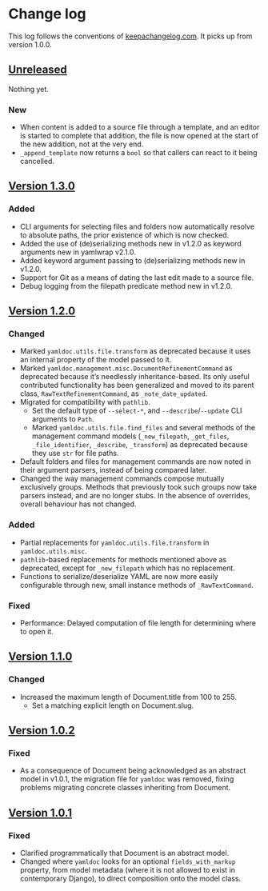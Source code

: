 # Change log
This log follows the conventions of
[keepachangelog.com](http://keepachangelog.com/). It picks up from version 1.0.0.

## [Unreleased]
Nothing yet.

### New
- When content is added to a source file through a template, and an editor is
  started to complete that addition, the file is now opened at the start of the
  new addition, not at the very end.
- `_append_template` now returns a `bool` so that callers can react to it being
  cancelled.

## [Version 1.3.0]
### Added
- CLI arguments for selecting files and folders now automatically resolve to
  absolute paths, the prior existence of which is now checked.
- Added the use of (de)serializing methods new in v1.2.0 as keyword
  arguments new in yamlwrap v2.1.0.
- Added keyword argument passing to (de)serializing methods new in
  v1.2.0.
- Support for Git as a means of dating the last edit made to a source file.
- Debug logging from the filepath predicate method new in v1.2.0.

## [Version 1.2.0]
### Changed
- Marked `yamldoc.utils.file.transform` as deprecated because it uses an
  internal property of the model passed to it.
- Marked `yamldoc.management.misc.DocumentRefinementCommand` as deprecated
  because it’s needlessly inheritance-based. Its only useful contributed
  functionality has been generalized and moved to its parent class,
  `RawTextRefinementCommand`, as `_note_date_updated`.
- Migrated for compatibility with `pathlib`.
    - Set the default type of `--select-*`, and `--describe`/`--update` CLI
      arguments to `Path`.
    - Marked `yamldoc.utils.file.find_files` and several methods of the
      management command models (`_new_filepath`, `_get_files`,
      `_file_identifier`, `_describe`, `_transform`) as
      deprecated because they use `str` for file paths.
- Default folders and files for management commands are now noted in their
  argument parsers, instead of being compared later.
- Changed the way management commands compose mutually exclusively groups.
  Methods that previously took such groups now take parsers instead, and
  are no longer stubs. In the absence of overrides, overall behaviour has
  not changed.

### Added
- Partial replacements for `yamldoc.utils.file.transform` in
  `yamldoc.utils.misc`.
- `pathlib`-based replacements for methods mentioned above as deprecated,
  except for `_new_filepath` which has no replacement.
- Functions to serialize/deserialize YAML are now more easily configurable
  through new, small instance methods of `_RawTextCommand`.

### Fixed
- Performance: Delayed computation of file length for determining where to open
  it.

## [Version 1.1.0]
### Changed
- Increased the maximum length of Document.title from 100 to 255.
    - Set a matching explicit length on Document.slug.

## [Version 1.0.2]
### Fixed
- As a consequence of Document being acknowledged as an abstract model in
  v1.0.1, the migration file for `yamldoc` was removed, fixing problems
  migrating concrete classes inheriting from Document.

## [Version 1.0.1]
### Fixed
- Clarified programmatically that Document is an abstract model.
- Changed where `yamldoc` looks for an optional `fields_with_markup` property,
  from model metadata (where it is not allowed to exist in contemporary
  Django), to direct composition onto the model class.

[Unreleased]: https://github.com/veikman/yamldoc/compare/v1.3.0...HEAD
[Version 1.3.0]: https://github.com/veikman/yamldoc/compare/v1.2.0...v1.3.0
[Version 1.2.0]: https://github.com/veikman/yamldoc/compare/v1.1.0...v1.2.0
[Version 1.1.0]: https://github.com/veikman/yamldoc/compare/v1.0.2...v1.1.0
[Version 1.0.2]: https://github.com/veikman/yamldoc/compare/v1.0.1...v1.0.2
[Version 1.0.1]: https://github.com/veikman/yamldoc/compare/v1.0.0...v1.0.1

